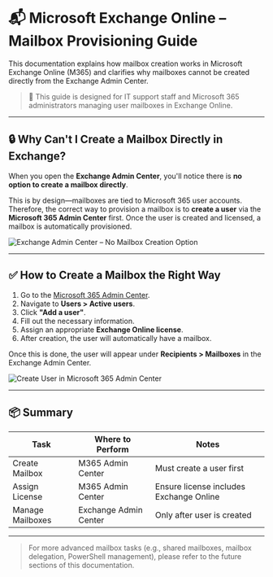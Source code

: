 # 📬 Microsoft Exchange Online – Mailbox Provisioning Guide

This documentation explains how mailbox creation works in Microsoft Exchange Online (M365) and clarifies why mailboxes cannot be created directly from the Exchange Admin Center.

> 📝 This guide is designed for IT support staff and Microsoft 365 administrators managing user mailboxes in Exchange Online.

---

## 🔒 Why Can't I Create a Mailbox Directly in Exchange?

When you open the **Exchange Admin Center**, you'll notice there is **no option to create a mailbox directly**.

This is by design—mailboxes are tied to Microsoft 365 user accounts. Therefore, the correct way to provision a mailbox is to **create a user** via the **Microsoft 365 Admin Center** first. Once the user is created and licensed, a mailbox is automatically provisioned.

![Exchange Admin Center – No Mailbox Creation Option](https://github.com/user-attachments/assets/206b908f-34cb-429a-80cc-7ecb35835ec0)

---

## ✅ How to Create a Mailbox the Right Way

1. Go to the [Microsoft 365 Admin Center](https://admin.microsoft.com).
2. Navigate to **Users > Active users**.
3. Click **"Add a user"**.
4. Fill out the necessary information.
5. Assign an appropriate **Exchange Online license**.
6. After creation, the user will automatically have a mailbox.

Once this is done, the user will appear under **Recipients > Mailboxes** in the Exchange Admin Center.

![Create User in Microsoft 365 Admin Center](https://github.com/user-attachments/assets/cd4feb89-e237-428e-b19b-7604f7ee265d)

---

## 📦 Summary

| Task                  | Where to Perform         | Notes                                          |
|-----------------------|--------------------------|------------------------------------------------|
| Create Mailbox        | M365 Admin Center        | Must create a user first                       |
| Assign License        | M365 Admin Center        | Ensure license includes Exchange Online        |
| Manage Mailboxes      | Exchange Admin Center    | Only after user is created                     |

---

> For more advanced mailbox tasks (e.g., shared mailboxes, mailbox delegation, PowerShell management), please refer to the future sections of this documentation.
